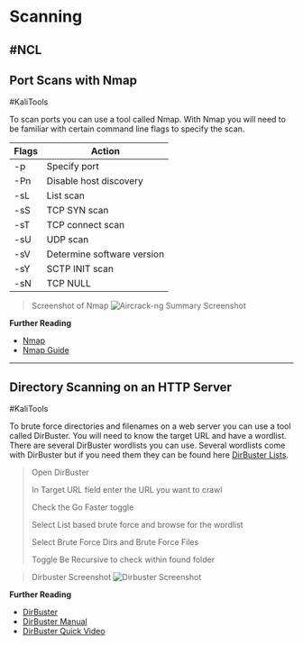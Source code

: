 # Scanning
#NCL
---
## Port Scans with Nmap
#KaliTools 

To scan ports you can use a tool called Nmap. With Nmap you will need to be familiar with certain command line flags to specify the scan.

| Flags      | Action |
| ----------- | ----------- |
| -p      | Specify port       |
| -Pn      | Disable host discovery       |
| -sL      | List scan       |
| -sS      | TCP SYN scan       |
| -sT      | TCP connect scan       |
| -sU      | UDP scan       |
| -sV      | Determine software version       |
| -sY      | SCTP INIT scan       |
| -sN      | TCP NULL       |

>Screenshot of Nmap
>![Aircrack-ng Summary Screenshot](nmap.png)

**Further Reading**
- [Nmap](https://nmap.org/)
- [Nmap Guide](https://www.varonis.com/blog/nmap-commands/)

---
## Directory Scanning on an HTTP Server
#KaliTools 

To brute force directories and filenames on a web server you can use a tool called DirBuster. You will need to know the target URL and have a wordlist. There are several DirBuster wordlists you can use. Several wordlists come with DirBuster but if you need them they can be found here [DirBuster Lists](https://github.com/daviddias/node-dirbuster/tree/master/lists).

>Open DirBuster
>
>In Target URL field enter the URL you want to crawl
>
>Check the Go Faster toggle
>
>Select List based brute force and browse for the wordlist
>
>Select Brute Force Dirs and Brute Force Files
>
>Toggle Be Recursive to check within found folder

>Dirbuster Screenshot
>![Dirbuster Screenshot](dirbuster.png)

**Further Reading**
- [DirBuster](https://tools.kali.org/web-applications/dirbuster)
- [DirBuster Manual](https://null-byte.wonderhowto.com/how-to/hack-like-pro-find-directories-websites-using-dirbuster-0157593/)
- [DirBuster Quick Video](https://www.youtube.com/watch?v=--nu9Jq07gA)